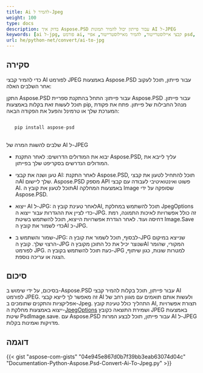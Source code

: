 ```yaml
---
title: Ai להמיר ל-Jpeg
weight: 100
type: docs
description: בדוק איך Aspose.PSD עבור פייתון יכול להמיר תמונות AI ל-JPEG
keywords: [ai ל-jpg, פורמט ai, קבצי איילוסטרייטור, להמיר מאיילוסטרייטור, אפיי psd, פייתון, דוגמא בקוד]
url: he/python-net/convert/ai-to-jpg
---
```


## **סקירה**
כדי להמיר קבצי AI לפורמט JPEG באמצעות Aspose.PSD עבור פייתון, תוכל לעקוב אחר השלבים האלה:

התקן Aspose.PSD עבור פייתון: התחל בהתקנת ספריית Aspose.PSD עבור פייתון. תוכל לעשות זאת בקלות באמצעות pip, מנהל החבילות של פייתון. פתח את פקודת המערכת שלך או טרמינל והפעל את הפקודה הבאה:

```python

   pip install aspose-psd
  
```

שלבים להשגת המרה של AI ל-JPEG

- יבוא את המודולים הדרושים: לאחר התקנת Aspose.PSD, עליך לייבא את המודולים הנדרשים בסקריפט שלך בפייתון.
- טען ושנה את קבצי AI: לאחר התקנת Aspose.PSD, תוכל להתחיל לטעון את קבצי הAI שלך ליישום. Aspose.PSD מספק API פשוט ואינטואיטיבי לעבודה עם קבצי AI. תוכל לטעון את קובץ הAI באמצעות המחלקה Image שסופקה על ידי Aspose.PSD.

- ייצוא AI ל-JPG: לאחר טעינת קובץ הAI, תוכל להשתמש במחלקת JpegOptions כדי לציין את ההגדרות עבור ייצוא ה-JPG. זה כולל אפשרויות לאיכות התמונה, רמת דחיסה ועוד. לאחר הגדרת אפשרויות הייצוא, תוכל להשתמש בשיטת Image.Save כדי לשמור את קובץ הAI כ-JPG.

- שמור והשתמש ב-JPG: לבסוף, תוכל לשמור את קובץ ה-JPG שנייצא במיקום הרצוי שלך. קובץ ה-JPG שנוצר יכיל את כל התוכן מקובץ הAI המקורי, שהומר לפורמט JPG. כעת תוכל להשתמש בקובץ ה-JPG למטרות שונות, כגון שיתוף, הצגה או עריכה נוספת.

## **סיכום**
בסיכום, על ידי שימוש ב-Aspose.PSD עבור פייתון, תוכל בקלות להמיר קבצי AI לפורמט JPEG. זה מאפשר לך לייצא קבצי AI ולעשות אותם תואמים עם מגוון רחב של אפליקציות והתקנים שתומכים ב-Jpeg. התהליך כולל טעינת קובץ AI, תצורת אפשרויות ייצוא באמצעות מחלקת ה-[JpegOptions](https://reference.aspose.com/psd/python-net/aspose.psd.imageoptions/jpegoptions/) ושמירת התוצאה כקובץ JPEG באמצעות שיטת PsdImage.save. עם Aspose.PSD עבור פייתון, תוכל לבצע המרות AI ל-JPEG מדויקות ואמינות בקלות.

## **דוגמה**
{{< gist "aspose-com-gists" "04e945e867d0b7f39bb3eab63074d04c" "Documentation-Python-Aspose.Psd-Convert-Ai-To-Jpeg.py" >}}
